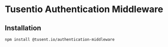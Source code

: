 # Tusentio Authentication Middleware
## Installation
```batch
npm install @tusent.io/authentication-middleware
```
